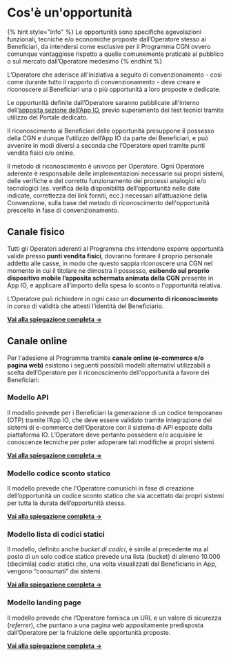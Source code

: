 # Cos'è un'opportunità

{% hint style="info" %}
Le opportunità sono specifiche agevolazioni funzionali, tecniche e/o economiche proposte dall’Operatore stesso ai Beneficiari, da intendersi come esclusive per il Programma CGN ovvero comunque vantaggiose rispetto a quelle comunemente praticate al pubblico o sul mercato dall’Operatore medesimo
{% endhint %}

L’Operatore che aderisce all'iniziativa a seguito di convenzionamento - così come durante tutto il rapporto di convenzionamento - deve creare e riconoscere ai Beneficiari una o più opportunità a loro proposte e dedicate.&#x20;

Le opportunità definite dall’Operatore saranno pubblicate all’interno dell’[apposita sezione dell’App IO](../lapp-io/la-carta-giovani-nazionale-nellapp-io.md), previo superamento dei test tecnici tramite utilizzo del Portale dedicato.

Il riconoscimento ai Beneficiari delle opportunità presuppone **i**l possesso della CGN e dunque l’utilizzo dell’App IO da parte dei Beneficiari, e può avvenire in modi diversi a seconda che l’Operatore operi tramite punti vendita fisici e/o online.&#x20;

Il metodo di riconoscimento è univoco per Operatore. Ogni Operatore aderente è responsabile delle implementazioni necessarie sui propri sistemi, delle verifiche e del corretto funzionamento dei processi analogici e/o tecnologici (es. verifica della disponibilità dell’opportunità nelle date indicate, correttezza dei link forniti, ecc.) necessari all’attuazione della Convenzione, sulla base del metodo di riconoscimento dell'opportunità prescelto in fase di convenzionamento.

## Canale fisico

Tutti gli Operatori aderenti al Programma che intendono esporre opportunità valide presso **punti vendita fisici**, dovranno formare il proprio personale addetto alle casse, in modo che questo sappia riconoscere una CGN nel momento in cui il titolare ne dimostra il possesso, **esibendo sul proprio dispositivo mobile l’apposita schermata animata della CGN** presente in App IO, e applicare all’importo della spesa lo sconto o l'opportunità relativa.&#x20;

L’Operatore può richiedere in ogni caso un **documento di riconoscimento** in corso di validità che attesti l’identità del Beneficiario.&#x20;

[**Vai alla spiegazione completa ->**](le-modalita-di-riconoscimento/presenza-fisica-del-beneficiario.md)

## Canale online

Per l'adesione al Programma tramite **canale online (e-commerce e/o pagina web)** esistono i seguenti possibili modelli alternativi utilizzabili a scelta dell’Operatore per il riconoscimento dell'opportunità a favore dei Beneficiari:

### Modello API

Il modello prevede per i Beneficiari la generazione di un codice temporaneo (OTP) tramite l’App IO, che deve essere validato tramite integrazione dei sistemi di e-commerce dell’Operatore con il sistema di API esposte dalla piattaforma IO. L’Operatore deve pertanto possedere e/o acquisire le conoscenze tecniche per poter adoperare tali modifiche ai propri sistemi.&#x20;

[**Vai alla spiegazione completa →** ](le-modalita-di-riconoscimento/modalita-api.md)

### Modello codice sconto statico

Il modello prevede che l'Operatore comunichi in fase di creazione dell’opportunità un codice sconto statico che sia accettato dai propri sistemi per tutta la durata dell’opportunità stessa.

[**Vai alla spiegazione completa →**](le-modalita-di-riconoscimento/modalita-codice-sconto-statico.md)&#x20;

### Modello lista di codici statici

Il modello, definito anche _bucket di codici_, è simile al precedente ma al posto di un solo codice statico prevede una lista (bucket) di almeno 10.000 (diecimila) codici statici che, una volta visualizzati dal Beneficiario in App, vengono “consumati” dai sistemi.

[**Vai alla spiegazione completa →** ](le-modalita-di-riconoscimento/modalita-lista-di-codici-statici.md)

### Modello landing page

Il modello prevede che l’Operatore fornisca un URL e un valore di sicurezza (_referrer_), che puntano a una pagina web appositamente predisposta dall’Operatore per la fruizione delle opportunità proposte.&#x20;

[**Vai alla spiegazione completa →** ](le-modalita-di-riconoscimento/modalita-landing-page.md)
